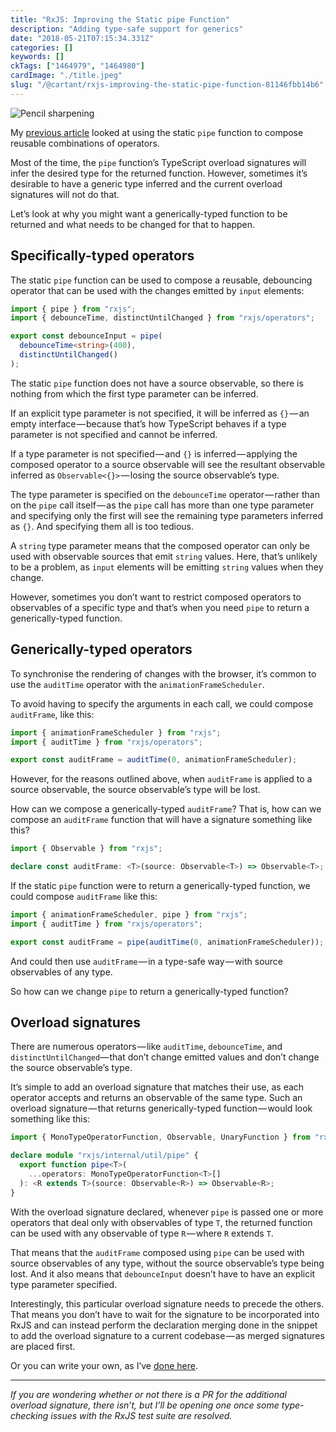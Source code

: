```yaml
---
title: "RxJS: Improving the Static pipe Function"
description: "Adding type-safe support for generics"
date: "2018-05-21T07:15:34.331Z"
categories: []
keywords: []
ckTags: ["1464979", "1464980"]
cardImage: "./title.jpeg"
slug: "/@cartant/rxjs-improving-the-static-pipe-function-81146fbb14b6"
---
```


![Pencil sharpening](title.jpeg "Photo by Angelina Litvin on Unsplash")

My [previous article](/combining-operators/) looked at using the static `pipe` function to compose reusable combinations of operators.

Most of the time, the `pipe` function’s TypeScript overload signatures will infer the desired type for the returned function. However, sometimes it’s desirable to have a generic type inferred and the current overload signatures will not do that.

Let’s look at why you might want a generically-typed function to be returned and what needs to be changed for that to happen.

## Specifically-typed operators

The static `pipe` function can be used to compose a reusable, debouncing operator that can be used with the changes emitted by `input` elements:

```ts
import { pipe } from "rxjs";
import { debounceTime, distinctUntilChanged } from "rxjs/operators";

export const debounceInput = pipe(
  debounceTime<string>(400),
  distinctUntilChanged()
);
```

The static `pipe` function does not have a source observable, so there is nothing from which the first type parameter can be inferred.

If an explicit type parameter is not specified, it will be inferred as `{}` — an empty interface — because that’s how TypeScript behaves if a type parameter is not specified and cannot be inferred.

If a type parameter is not specified — and `{}` is inferred — applying the composed operator to a source observable will see the resultant observable inferred as `Observable<{}>` — losing the source observable’s type.

The type parameter is specified on the `debounceTime` operator — rather than on the `pipe` call itself — as the `pipe` call has more than one type parameter and specifying only the first will see the remaining type parameters inferred as `{}`. And specifying them all is too tedious.

A `string` type parameter means that the composed operator can only be used with observable sources that emit `string` values. Here, that’s unlikely to be a problem, as `input` elements will be emitting `string` values when they change.

However, sometimes you don’t want to restrict composed operators to observables of a specific type and that’s when you need `pipe` to return a generically-typed function.

## Generically-typed operators

To synchronise the rendering of changes with the browser, it’s common to use the `auditTime` operator with the `animationFrameScheduler`.

To avoid having to specify the arguments in each call, we could compose `auditFrame`, like this:

```ts
import { animationFrameScheduler } from "rxjs";
import { auditTime } from "rxjs/operators";

export const auditFrame = auditTime(0, animationFrameScheduler);
```

However, for the reasons outlined above, when `auditFrame` is applied to a source observable, the source observable’s type will be lost.

How can we compose a generically-typed `auditFrame`? That is, how can we compose an `auditFrame` function that will have a signature something like this?

```ts
import { Observable } from "rxjs";

declare const auditFrame: <T>(source: Observable<T>) => Observable<T>;
```

If the static `pipe` function were to return a generically-typed function, we could compose `auditFrame` like this:

```ts
import { animationFrameScheduler, pipe } from "rxjs";
import { auditTime } from "rxjs/operators";

export const auditFrame = pipe(auditTime(0, animationFrameScheduler));
```

And could then use `auditFrame` — in a type-safe way — with source observables of any type.

So how can we change `pipe` to return a generically-typed function?

## Overload signatures

There are numerous operators — like `auditTime`, `debounceTime`, and `distinctUntilChanged`— that don’t change emitted values and don’t change the source observable’s type.

It’s simple to add an overload signature that matches their use, as each operator accepts and returns an observable of the same type. Such an overload signature — that returns generically-typed function — would look something like this:

```ts
import { MonoTypeOperatorFunction, Observable, UnaryFunction } from "rxjs";

declare module "rxjs/internal/util/pipe" {
  export function pipe<T>(
    ...operators: MonoTypeOperatorFunction<T>[]
  ): <R extends T>(source: Observable<R>) => Observable<R>;
}
```

With the overload signature declared, whenever `pipe` is passed one or more operators that deal only with observables of type `T`, the returned function can be used with any observable of type `R` — where `R` extends `T`.

That means that the `auditFrame` composed using `pipe` can be used with source observables of any type, without the source observable’s type being lost. And it also means that `debounceInput` doesn’t have to have an explicit type parameter specified.

Interestingly, this particular overload signature needs to precede the others. That means you don’t have to wait for the signature to be incorporated into RxJS and can instead perform the declaration merging done in the snippet to add the overload signature to a current codebase — as merged signatures are placed first.

Or you can write your own, as I’ve [done here](https://github.com/cartant/rxjs-etc/blob/v7.2.1/source/genericPipe.ts#L8-L22).

---

_If you are wondering whether or not there is a PR for the additional overload signature, there isn’t, but I’ll be opening one once some type-checking issues with the RxJS test suite are resolved._

